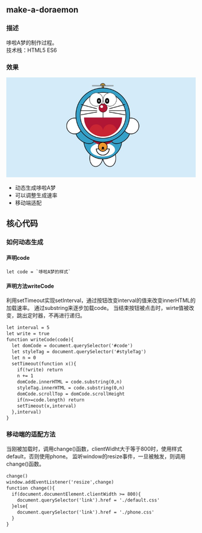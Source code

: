 ## make-a-doraemon
### 描述
哆啦A梦的制作过程。<br>
技术栈：HTML5 ES6

### 效果
![效果图](https://github.com/Youngto25/make-a-doraemon/blob/master/image/xxx.jpg)
- 动态生成哆啦A梦
- 可以调整生成速率
- 移动端适配

## 核心代码

### 如何动态生成
#### 声明code
```
let code = `哆啦A梦的样式`
```
#### 声明方法writeCode
利用setTimeout实现setInterval，通过按钮改变interval的值来改变innerHTML的加载速率。
通过substring来逐步加载code。
当结束按钮被点击时，wirte值被改变，跳出定时器，不再进行递归。
```
let interval = 5
let write = true
function writeCode(code){
  let domCode = document.querySelector('#code')
  let styleTag = document.querySelector('#styleTag')
  let n = 0
  setTimeout(function x(){
    if(!write) return
    n += 1
    domCode.innerHTML = code.substring(0,n)
    styleTag.innerHTML = code.substring(0,n)
    domCode.scrollTop = domCode.scrollHeight
    if(n>=code.length) return
    setTimeout(x,interval)
  },interval)
}
```

### 移动端的适配方法
当刚被加载时，调用change()函数，clientWidht大于等于800时，使用样式default，否则使用phone。
监听window的resize事件，一旦被触发，则调用change()函数。
```
change()
window.addEventListener('resize',change)
function change(){
  if(document.documentElement.clientWidth >= 800){
    document.querySelector('link').href = './default.css'
  }else{
    document.querySelector('link').href = './phone.css'
  }
}
```
